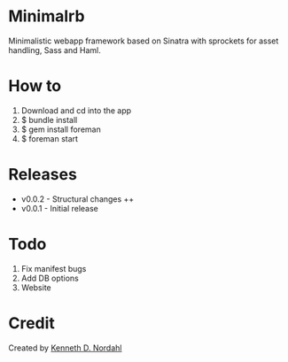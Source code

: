 # Minimalrb

Minimalistic webapp framework based on Sinatra with sprockets for asset handling, Sass and Haml.

# How to

1. Download and cd into the app
2. $ bundle install
3. $ gem install foreman
4. $ foreman start


# Releases

* v0.0.2 - Structural changes ++
* v0.0.1 - Initial release


# Todo

1. Fix manifest bugs
2. Add DB options
3. Website

# Credit

Created by [Kenneth D. Nordahl](http://nordahl.me)